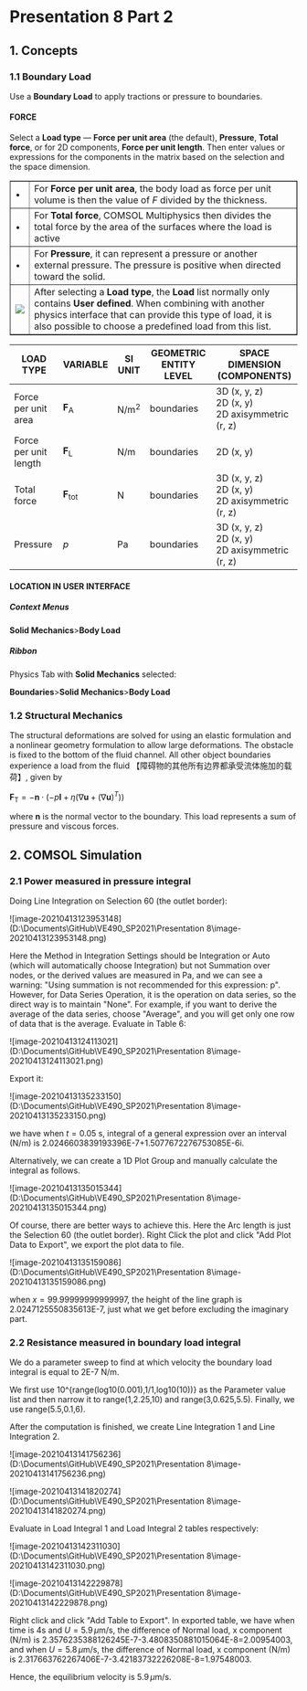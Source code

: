 # Presentation 8 Part 2

## 1. Concepts

### 1.1 Boundary Load

Use a **Boundary Load** to apply tractions or pressure to boundaries.

#### FORCE

Select a **Load type** — **Force per unit area** (the default), **Pressure**, **Total force**, or for 2D components, **Force per unit length**. Then enter values or expressions for the components in the matrix based on the selection and the space dimension.

<table border="1">
<tr>
<td>•</td>
<td>For <b>Force per unit area</b>, the body load as force per unit volume is then the value of <i>F</i> divided by the thickness.</td>
</tr>
<tr>
<td>•</td>
<td>For <b>Total force</b>, COMSOL Multiphysics then divides the total force by the area of the surfaces where the load is active</td>
</tr>
<tr>
<td>•</td>
<td>For <b>Pressure</b>, it can represent a pressure or another external pressure. The pressure is positive when directed toward the solid.</td>
</tr>
<tr>
<td><img src="https://doc.comsol.com/5.5/doc/com.comsol.help.comsol/images/comsol_ref_structuralmechanics.22.15.1.png"/></td>
<td>After selecting a <b>Load type</b>, the <b>Load</b> list normally only contains <b>User defined</b>. When combining with another physics interface that can provide this type of load, it is also possible to choose a predefined load from this list.</td>
</tr>
</table>

| LOAD TYPE             | VARIABLE                  | SI UNIT          | GEOMETRIC ENTITY LEVEL | SPACE DIMENSION (COMPONENTS)                            |
| --------------------- | ------------------------- | ---------------- | ---------------------- | ------------------------------------------------------- |
| Force per unit area   | $\mathbf{F}_\mathrm{A}$   | $\mathrm{N/m^2}$ | boundaries             | 3D (x, y, z)<br />2D (x, y)<br />2D axisymmetric (r, z) |
| Force per unit length | $\mathbf{F}_\mathrm{L}$   | $\mathrm{N/m}$   | boundaries             | 2D (x, y)                                               |
| Total force           | $\mathbf{F}_\mathrm{tot}$ | $\mathrm{N}$     | boundaries             | 3D (x, y, z)<br />2D (x, y)<br />2D axisymmetric (r, z) |
| Pressure              | $p$                       | $\mathrm{Pa}$    | boundaries             | 3D (x, y, z)<br />2D (x, y)<br />2D axisymmetric (r, z) |

#### LOCATION IN USER INTERFACE

##### *Context Menus*

**Solid Mechanics**>**Body Load**

##### *Ribbon*

Physics Tab with **Solid Mechanics** selected:

**Boundaries**>**Solid Mechanics**>**Body Load**

### 1.2 Structural Mechanics

The structural deformations are solved for using an elastic formulation and a nonlinear geometry formulation to allow large deformations.
The obstacle is fixed to the bottom of the fluid channel. All other object boundaries experience a load from the fluid 【障碍物的其他所有边界都承受流体施加的载荷】, given by

$\mathbf{F}_\mathrm{T}=-\mathbf{n}\cdot(-p\mathbf{I}+\eta(\nabla\mathbf{u}+(\nabla\mathbf{u})^T))$

where $\mathbf{n}$ is the normal vector to the boundary. This load represents a sum of pressure and viscous forces.

## 2. COMSOL Simulation

### 2.1  Power  measured in pressure integral

Doing Line Integration on Selection 60 (the outlet border):

![image-20210413123953148](D:\Documents\GitHub\VE490_SP2021\Presentation 8\image-20210413123953148.png)

Here the Method in Integration Settings should be Integration or Auto (which will automatically choose Integration) but not Summation over nodes, or the derived values are measured in Pa, and we can see a warning: "Using summation is not recommended for this expression: p". However, for Data Series Operation, it is the operation on data series, so the direct way is to maintain "None". For example, if you want to derive the average of the data series, choose "Average", and you will get only one row of data that is the average. Evaluate in Table 6:

![image-20210413124113021](D:\Documents\GitHub\VE490_SP2021\Presentation 8\image-20210413124113021.png)

Export it:

![image-20210413135233150](D:\Documents\GitHub\VE490_SP2021\Presentation 8\image-20210413135233150.png)

we have when $t=0.05$ s, integral of a general expression over an interval (N/m) is 2.0246603839193396E-7+1.5077672276753085E-6i.

Alternatively, we can create a 1D Plot Group and manually calculate the integral as follows.

![image-20210413135015344](D:\Documents\GitHub\VE490_SP2021\Presentation 8\image-20210413135015344.png)

Of course, there are better ways to achieve this. Here the Arc length is just the Selection 60 (the outlet border). Right Click the plot and click "Add Plot Data to Export", we export the plot data to file.

![image-20210413135159086](D:\Documents\GitHub\VE490_SP2021\Presentation 8\image-20210413135159086.png)

when $x=99.99999999999997$, the height of the line graph is 2.0247125550835613E-7, just what we get before excluding the imaginary part.

### 2.2 Resistance measured in boundary load integral

We do a parameter sweep to find at which velocity the boundary load integral is equal to 2E-7 N/m.

We first use 10^{range(log10(0.001),1/1,log10(10))} as the Parameter value list and then narrow it to range(1,2.25,10) and range(3,0.625,5.5). Finally, we use range(5.5,0.1,6).

After the computation is finished, we create Line Integration 1 and Line Integration 2.

![image-20210413141756236](D:\Documents\GitHub\VE490_SP2021\Presentation 8\image-20210413141756236.png)

![image-20210413141820274](D:\Documents\GitHub\VE490_SP2021\Presentation 8\image-20210413141820274.png)

Evaluate in Load Integral 1 and Load Integral 2 tables respectively:

![image-20210413142311030](D:\Documents\GitHub\VE490_SP2021\Presentation 8\image-20210413142311030.png)

![image-20210413142229878](D:\Documents\GitHub\VE490_SP2021\Presentation 8\image-20210413142229878.png)

Right click and click "Add Table to Export". In exported table, we have when time is 4s and $U=5.9\,\mu\mathrm{m/s}$, the difference of Normal load, x component (N/m) is 2.3576235388126245E-7-3.4808350881015064E-8=2.00954003, and when $U=5.8\,\mu\mathrm{m/s}$, the difference of Normal load, x component (N/m) is 2.317663762267406E-7-3.42183732226208E-8=1.97548003.

Hence, the equilibrium velocity is $5.9\,\mu\mathrm{m/s}$.